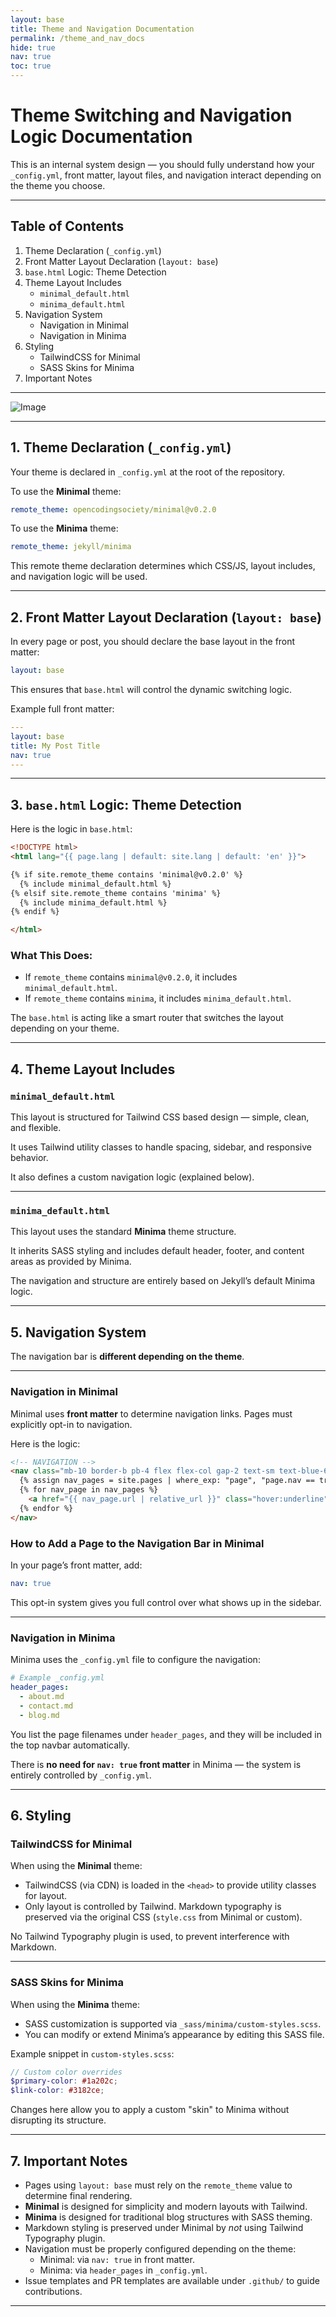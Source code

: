 ```yaml
---
layout: base
title: Theme and Navigation Documentation
permalink: /theme_and_nav_docs
hide: true
nav: true
toc: true
---
```


# Theme Switching and Navigation Logic Documentation


This is an internal system design — you should fully understand how your `_config.yml`, front matter, layout files, and navigation interact depending on the theme you choose.

---

## Table of Contents

1. Theme Declaration (`_config.yml`)
2. Front Matter Layout Declaration (`layout: base`)
3. `base.html` Logic: Theme Detection
4. Theme Layout Includes
    - `minimal_default.html`
    - `minima_default.html`
5. Navigation System
    - Navigation in Minimal
    - Navigation in Minima
6. Styling
    - TailwindCSS for Minimal
    - SASS Skins for Minima
7. Important Notes

---

![Image](https://github.com/user-attachments/assets/b2df7389-9028-4247-a8b9-b0eec3e34510)

---

## 1. Theme Declaration (`_config.yml`)

Your theme is declared in `_config.yml` at the root of the repository.

To use the **Minimal** theme:

```yaml
remote_theme: opencodingsociety/minimal@v0.2.0
```

To use the **Minima** theme:

```yaml
remote_theme: jekyll/minima
```

This remote theme declaration determines which CSS/JS, layout includes, and navigation logic will be used.

---

## 2. Front Matter Layout Declaration (`layout: base`)

In every page or post, you should declare the base layout in the front matter:

```yaml
layout: base
```

This ensures that `base.html` will control the dynamic switching logic.

Example full front matter:

```yaml
---
layout: base
title: My Post Title
nav: true
---
```

---

## 3. `base.html` Logic: Theme Detection

Here is the logic in `base.html`:

```html
<!DOCTYPE html>
<html lang="{{ page.lang | default: site.lang | default: 'en' }}">

{% if site.remote_theme contains 'minimal@v0.2.0' %}
  {% include minimal_default.html %}
{% elsif site.remote_theme contains 'minima' %}
  {% include minima_default.html %}
{% endif %}

</html>
```

### What This Does:
- If `remote_theme` contains `minimal@v0.2.0`, it includes `minimal_default.html`.
- If `remote_theme` contains `minima`, it includes `minima_default.html`.

The `base.html` is acting like a smart router that switches the layout depending on your theme.

---

## 4. Theme Layout Includes

### `minimal_default.html`

This layout is structured for Tailwind CSS based design — simple, clean, and flexible.

It uses Tailwind utility classes to handle spacing, sidebar, and responsive behavior.

It also defines a custom navigation logic (explained below).

---

### `minima_default.html`

This layout uses the standard **Minima** theme structure.

It inherits SASS styling and includes default header, footer, and content areas as provided by Minima.

The navigation and structure are entirely based on Jekyll’s default Minima logic.

---

## 5. Navigation System

The navigation bar is **different depending on the theme**.

---

### Navigation in Minimal

Minimal uses **front matter** to determine navigation links. Pages must explicitly opt-in to navigation.

Here is the logic:

```html
<!-- NAVIGATION -->
<nav class="mb-10 border-b pb-4 flex flex-col gap-2 text-sm text-blue-600">
  {% assign nav_pages = site.pages | where_exp: "page", "page.nav == true" %}
  {% for nav_page in nav_pages %}
    <a href="{{ nav_page.url | relative_url }}" class="hover:underline">{{ nav_page.title | escape }}</a>
  {% endfor %}
</nav>
```

### How to Add a Page to the Navigation Bar in Minimal

In your page’s front matter, add:

```yaml
nav: true
```

This opt-in system gives you full control over what shows up in the sidebar.

---

### Navigation in Minima

Minima uses the `_config.yml` file to configure the navigation:

```yaml
# Example _config.yml
header_pages:
  - about.md
  - contact.md
  - blog.md
```

You list the page filenames under `header_pages`, and they will be included in the top navbar automatically.

There is **no need for `nav: true` front matter** in Minima — the system is entirely controlled by `_config.yml`.

---

## 6. Styling

### TailwindCSS for Minimal

When using the **Minimal** theme:

- TailwindCSS (via CDN) is loaded in the `<head>` to provide utility classes for layout.
- Only layout is controlled by Tailwind. Markdown typography is preserved via the original CSS (`style.css` from Minimal or custom).

No Tailwind Typography plugin is used, to prevent interference with Markdown.

---

### SASS Skins for Minima

When using the **Minima** theme:

- SASS customization is supported via `_sass/minima/custom-styles.scss`.
- You can modify or extend Minima’s appearance by editing this SASS file.

Example snippet in `custom-styles.scss`:

```scss
// Custom color overrides
$primary-color: #1a202c;
$link-color: #3182ce;
```

Changes here allow you to apply a custom "skin" to Minima without disrupting its structure.

---

## 7. Important Notes

- Pages using `layout: base` must rely on the `remote_theme` value to determine final rendering.
- **Minimal** is designed for simplicity and modern layouts with Tailwind.
- **Minima** is designed for traditional blog structures with SASS theming.
- Markdown styling is preserved under Minimal by *not* using Tailwind Typography plugin.
- Navigation must be properly configured depending on the theme:
  - Minimal: via `nav: true` in front matter.
  - Minima: via `header_pages` in `_config.yml`.
- Issue templates and PR templates are available under `.github/` to guide contributions.

---